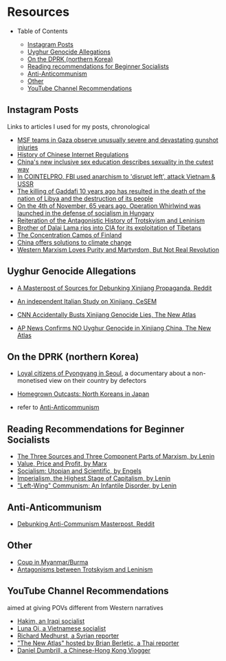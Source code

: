 # Resources

<!-- toc -->

- Table of Contents

  * [Instagram Posts](#instagram-posts)
  * [Uyghur Genocide Allegations](#uyghur-genocide-allegations)
  * [On the DPRK (northern Korea)](#on-the-dprk-northern-korea)
  * [Reading recommendations for Beginner Socialists](#reading-recommendations-for-beginner-socialists)
  * [Anti-Anticommunism](#anti-anticommunism)
  * [Other](#other)
  * [YouTube Channel Recommendations](#youtube-channel-recommendations)

<!-- tocstop -->

## Instagram Posts
Links to articles I used for my posts, chronological

- [MSF teams in Gaza observe unusually severe and devastating gunshot injuries](https://www.msf.org/palestine-msf-teams-gaza-observe-unusually-severe-and-devastating-gunshot-injuries)
- [History of Chinese Internet Regulations](https://thechinawiki.com/2020/11/20/article-intro-to-chinese-internet-governance-and-control/)
- [China's new inclusive sex education describes sexuality in the cutest way](https://www.pinknews.co.uk/2017/03/07/china-introduces-new-inclusive-sex-education-describes-sexuality-in-the-cutest-way/)
- [In COINTELPRO, FBI used anarchism to 'disrupt left', attack Vietnam & USSR](https://benjaminnorton.substack.com/p/in-cointelpro-fbi-used-anarchism)
- [The killing of Gaddafi 10 years ago has resulted in the death of the nation of Libya and the destruction of its people](https://www.rt.com/op-ed/537905-gaddafi-death-ten-years-libya/)
- [On the 4th of November, 65 years ago, Operation Whirlwind was launched in the defense of socialism in Hungary](https://www.reddit.com/r/sendinthetanks/comments/qmpvni/on_the_4th_of_november_65_years_ago_operation/)
- [Reiteration of the Antagonistic History of Trotskyism and Leninism](https://workers.today/on-the-problem-of-trotskyism/)
- [Brother of Dalai Lama rips into CIA for its exploitation of Tibetans](https://genhochiminh.quora.com/Brother-of-Dalai-Lama-rips-into-CIA-for-its-exploitation-of-Tibetans)
- [The Concentration Camps of Finland](https://reeducation.substack.com/p/the-concentration-camps-of-finland)
- [China offers solutions to climate change](https://asiatimes.com/2021/11/china-offers-solutions-to-climate-change/)
- [Western Marxism Loves Purity and Martyrdom, But Not Real Revolution](https://blackagendareport.com/western-marxism-loves-purity-and-martyrdom-not-real-revolution)

## Uyghur Genocide Allegations

- [A Masterpost of Sources for Debunking Xinjiang Propaganda, Reddit](https://www.reddit.com/r/communism/comments/lsaet8/a_masterpost_of_sources_for_debunking_xinjiang/)

- [An independent Italian Study on Xinjiang, CeSEM](http://www.cese-m.eu/cesem/2021/05/disponibile-nuovo-rapporto-sullo-xinjang-promosso-con-eurispes-e-istituto-diplomatico-internazionale/)

- [CNN Accidentally Busts Xinjiang Genocide Lies, The New Atlas](https://youtu.be/3o8T0v8Rh3c)

- [AP News Confirms NO Uyghur Genocide in Xinjiang China, The New Atlas](https://youtu.be/78s7yP2BdF0)

## On the DPRK (northern Korea)

- [Loyal citizens of Pyongyang in Seoul](https://youtu.be/BkUMZS-ZegM), a documentary about a non-monetised view on their country by defectors

- [Homegrown Outcasts: North Koreans in Japan](https://youtu.be/6YtTd31I15g)

- refer to [Anti-Anticommunism](#anti-anticommunism)

## Reading Recommendations for Beginner Socialists

- [The Three Sources and Three Component Parts of Marxism, by Lenin](https://www.marxists.org/archive/lenin/works/1913/mar/x01.htm)
- [Value, Price and Profit, by Marx](https://www.marxists.org/archive/marx/works/1865/value-price-profit/index.htm)
- [Socialism: Utopian and Scientific, by Engels](https://www.marxists.org/archive/marx/works/1880/soc-utop/index.htm)
- [Imperialism, the Highest Stage of Capitalism, by Lenin](https://www.marxists.org/archive/lenin/works/1916/imp-hsc/index.htm)
- ["Left-Wing" Communism: An Infantile Disorder, by Lenin](https://www.marxists.org/archive/lenin/works/1920/lwc/index.htm)

## Anti-Anticommunism

- [Debunking Anti-Communism Masterpost, Reddit](https://www.reddit.com/r/communism/wiki/debunk)

## Other

- [Coup in Myanmar/Burma](https://archive.org/details/coup-in-burma/mode/2up)
- [Antagonisms between Trotskyism and Leninism](https://workers.today/on-the-problem-of-trotskyism/)

## YouTube Channel Recommendations
aimed at giving POVs different from Western narratives

- [Hakim, an Iraqi socialist](https://www.youtube.com/c/ComradeLenin)
- [Luna Oi, a Vietnamese socialist](https://www.youtube.com/c/Lunaoi)
- [Richard Medhurst, a Syrian reporter](https://www.youtube.com/c/RichardMedhurst)
- ["The New Atlas" hosted by Brian Berletic, a Thai reporter](https://www.youtube.com/c/thenewatlas)
- [Daniel Dumbrill, a Chinese-Hong Kong Vlogger](https://www.youtube.com/c/DanielDumbrill)
